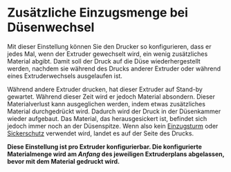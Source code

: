 Zusätzliche Einzugsmenge bei Düsenwechsel
====
Mit dieser Einstellung können Sie den Drucker so konfigurieren, dass er jedes Mal, wenn der Extruder gewechselt wird, ein wenig zusätzliches Material abgibt. Damit soll der Druck auf die Düse wiederhergestellt werden, nachdem sie während des Drucks anderer Extruder oder während eines Extruderwechsels ausgelaufen ist.

Während andere Extruder drucken, hat dieser Extruder auf Stand-by gewartet. Während dieser Zeit wird er jedoch Material absondern. Dieser Materialverlust kann ausgeglichen werden, indem etwas zusätzliches Material durchgedrückt wird. Dadurch wird der Druck in der Düsenkammer wieder aufgebaut. Das Material, das herausgesickert ist, befindet sich jedoch immer noch an der Düsenspitze. Wenn also kein [Einzugsturm](prime_tower_enable.md) oder [Sickerschutz](ooze_shield_enabled.md) verwendet wird, landet es auf der Seite des Drucks. 

**Diese Einstellung ist pro Extruder konfigurierbar. Die konfigurierte Materialmenge wird am *Anfang* des jeweiligen Extruderplans abgelassen, bevor mit dem Material gedruckt wird.**